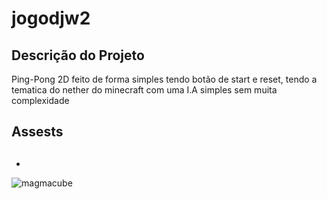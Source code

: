 # jogodjw2

## Descrição do Projeto ##
Ping-Pong 2D feito de forma simples tendo botão de start e reset, tendo a tematica do nether do minecraft
com uma I.A simples sem muita complexidade

## Assests <h2>
* 


![magmacube](https://minecraft.wiki/images/thumb/Magma_Cube_JE2_BE2.png/150px-Magma_Cube_JE2_BE2.png?b4389)

